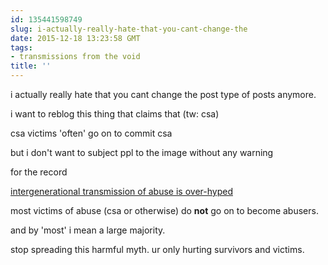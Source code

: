 ```yaml
---
id: 135441598749
slug: i-actually-really-hate-that-you-cant-change-the
date: 2015-12-18 13:23:58 GMT
tags:
- transmissions from the void
title: ''
---
```


i actually really hate that you cant change the post type of posts anymore.

i want to reblog this thing that claims that (tw: csa)

csa victims 'often' go on to commit csa


but i don't want to subject ppl to the image without any warning

for the record

[intergenerational transmission of abuse is over-hyped](http://b.binaohan.org/posts/2015-08-29-on-intergenerational-abuse.html)

most victims of abuse (csa or otherwise) do **not** go on to become abusers.

and by 'most' i mean a large majority.

stop spreading this harmful myth. ur only hurting survivors and victims.
